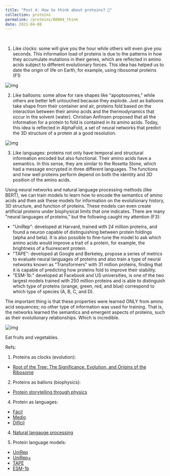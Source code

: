 ```yaml
---
title: "Post 4: How to think about proteins? 🤔"
collection: proteins
permalink: /proteins/00004_think
date: 2021-04-08
---
```


&nbsp;

1) Like clocks: some will give you the hour while others will even give you seconds. This information load of proteins is due to the patterns in how they accumulate mutations in their genes, which are reflected in amino acids subject to different evolutionary forces. This idea has helped us to date the origin of life on Earth, for example, using ribosomal proteins (F1)

![img](/images/proteins/00004_time.jpg)

2) Like balloons: some allow for rare shapes like "apoptosomes," while others are better left untouched because they explode. Just as balloons take shape from their container and air, proteins fold based on the interaction between their amino acids and the thermodynamics that occur in the solvent (water). Christian Anfinsen proposed that all the information for a protein to fold is contained in its amino acids. Today, this idea is reflected in AlphaFold, a set of neural networks that predict the 3D structure of a protein at a good resolution.
 
![img](/images/proteins/00004_fold.jpg)

3)  Like languages: proteins not only have temporal and structural information encoded but also functional. Their amino acids have a semantics. In this sense, they are similar to the Rosetta Stone, which had a message encrypted in three different languages. The functions and how well proteins perform depend on both the identity and 3D position of the amino acids.

Using neural networks and natural language processing methods (like BERT), we can train models to learn how to encode the semantics of amino acids and then ask these models for information on the evolutionary history, 3D structure, and function of proteins. These models can even create artificial proteins under biophysical limits that one indicates. There are many "neural languages of proteins," but the following caught my attention (F3):
- "UniRep": developed at Harvard, trained with 24 million proteins, and found a neuron capable of distinguishing between protein foldings (alpha and beta). It is also possible to fine-tune the model to ask which amino acids would improve a trait of a protein, for example, the brightness of a fluorescent protein.
- "TAPE": developed at Google and Berkeley, propose a series of metrics to evaluate neural languages of proteins and also train a type of neural networks known as "Transformers" with 31 million proteins, finding that it is capable of predicting how proteins fold to improve their stability.
- "ESM-1b:" developed at Facebook and US universities, is one of the two largest models trained with 250 million proteins and is able to distinguish which type of proteins (orange, green, red, and blue) correspond to which type of species (A, B, C, and D). 

The important thing is that these properties were learned ONLY from amino acid sequences; no other type of information was used for training. That is, the networks learned the semantics and emergent aspects of proteins, such as their evolutionary relationships. Which is incredible.

![img](/images/proteins/00004_space.jpg)

Eat fruits and vegetables.

Refs:

1. Proteins as clocks (evolution):
* [Root of the Tree: The Significance, Evolution, and Origins of the Ribosome](https://pubs.acs.org/doi/10.1021/acs.chemrev.9b00742)

2. Proteins as ballons (biophysics):
* [Protein storytelling through physics](https://science.sciencemag.org/content/370/6520/eaaz3041)

4. Protein as languages:
* [Fácil](https://www.sciencedirect.com/science/article/pii/S2001037021000945)
* [Medio](https://www.biorxiv.org/content/10.1101/2021.02.26.433129v1)
* [Difícil](https://arxiv.org/pdf/2006.15222.pdf)

4. [Natural langauge processing](https://youtu.be/Tg1MjMIVArc)

5. Protein language models:
* [UniRep](https://www.nature.com/articles/s41592-019-0598-1)
* [UniRep+](https://www.nature.com/articles/s41592-021-01100-y)
* [TAPE](https://arxiv.org/abs/1906.08230)
* [ESM-1b](https://www.pnas.org/content/118/15/e2016239118)
